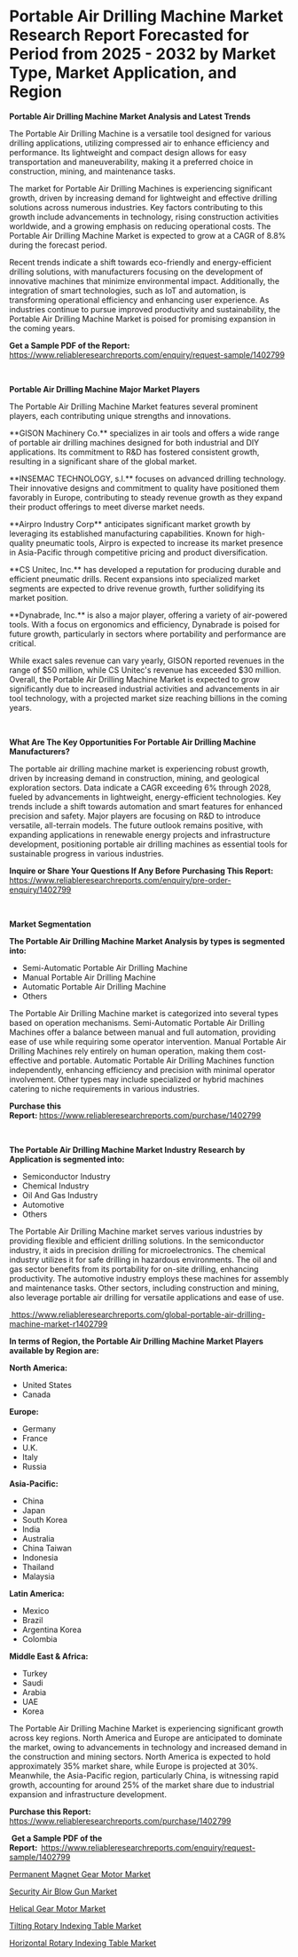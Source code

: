 <p><h1>Portable Air Drilling Machine Market Research Report Forecasted for Period from 2025 -  2032 by Market Type, Market Application, and Region</h1></p><p><strong>Portable Air Drilling Machine Market Analysis and Latest Trends</strong></p>
<p><p>The Portable Air Drilling Machine is a versatile tool designed for various drilling applications, utilizing compressed air to enhance efficiency and performance. Its lightweight and compact design allows for easy transportation and maneuverability, making it a preferred choice in construction, mining, and maintenance tasks. </p><p>The market for Portable Air Drilling Machines is experiencing significant growth, driven by increasing demand for lightweight and effective drilling solutions across numerous industries. Key factors contributing to this growth include advancements in technology, rising construction activities worldwide, and a growing emphasis on reducing operational costs. The Portable Air Drilling Machine Market is expected to grow at a CAGR of 8.8% during the forecast period. </p><p>Recent trends indicate a shift towards eco-friendly and energy-efficient drilling solutions, with manufacturers focusing on the development of innovative machines that minimize environmental impact. Additionally, the integration of smart technologies, such as IoT and automation, is transforming operational efficiency and enhancing user experience. As industries continue to pursue improved productivity and sustainability, the Portable Air Drilling Machine Market is poised for promising expansion in the coming years.</p></p>
<p><strong>Get a Sample PDF of the Report:&nbsp;</strong> <a href="https://www.reliableresearchreports.com/enquiry/request-sample/1402799?utm_campaign=7&utm_medium=2&utm_source=Github&utm_content=ia&utm_term=28032025&utm_id=portable-air-drilling-machine">https://www.reliableresearchreports.com/enquiry/request-sample/1402799</a></p>
<p>&nbsp;</p>
<p><strong>Portable Air Drilling Machine Major Market Players</strong></p>
<p><p>The Portable Air Drilling Machine Market features several prominent players, each contributing unique strengths and innovations. </p><p>**GISON Machinery Co.** specializes in air tools and offers a wide range of portable air drilling machines designed for both industrial and DIY applications. Its commitment to R&D has fostered consistent growth, resulting in a significant share of the global market.</p><p>**INSEMAC TECHNOLOGY, s.l.** focuses on advanced drilling technology. Their innovative designs and commitment to quality have positioned them favorably in Europe, contributing to steady revenue growth as they expand their product offerings to meet diverse market needs.</p><p>**Airpro Industry Corp** anticipates significant market growth by leveraging its established manufacturing capabilities. Known for high-quality pneumatic tools, Airpro is expected to increase its market presence in Asia-Pacific through competitive pricing and product diversification.</p><p>**CS Unitec, Inc.** has developed a reputation for producing durable and efficient pneumatic drills. Recent expansions into specialized market segments are expected to drive revenue growth, further solidifying its market position.</p><p>**Dynabrade, Inc.** is also a major player, offering a variety of air-powered tools. With a focus on ergonomics and efficiency, Dynabrade is poised for future growth, particularly in sectors where portability and performance are critical.</p><p>While exact sales revenue can vary yearly, GISON reported revenues in the range of $50 million, while CS Unitec's revenue has exceeded $30 million. Overall, the Portable Air Drilling Machine Market is expected to grow significantly due to increased industrial activities and advancements in air tool technology, with a projected market size reaching billions in the coming years.</p></p>
<p>&nbsp;</p>
<p><strong>What Are The Key Opportunities For Portable Air Drilling Machine Manufacturers?</strong></p>
<p><p>The portable air drilling machine market is experiencing robust growth, driven by increasing demand in construction, mining, and geological exploration sectors. Data indicate a CAGR exceeding 6% through 2028, fueled by advancements in lightweight, energy-efficient technologies. Key trends include a shift towards automation and smart features for enhanced precision and safety. Major players are focusing on R&D to introduce versatile, all-terrain models. The future outlook remains positive, with expanding applications in renewable energy projects and infrastructure development, positioning portable air drilling machines as essential tools for sustainable progress in various industries.</p></p>
<p><strong>Inquire or Share Your Questions If Any Before Purchasing This Report:</strong> <a href="https://www.reliableresearchreports.com/enquiry/pre-order-enquiry/1402799?utm_campaign=7&utm_medium=2&utm_source=Github&utm_content=ia&utm_term=28032025&utm_id=portable-air-drilling-machine">https://www.reliableresearchreports.com/enquiry/pre-order-enquiry/1402799</a></p>
<p>&nbsp;</p>
<p><strong>Market Segmentation</strong></p>
<p><strong>The Portable Air Drilling Machine Market Analysis by types is segmented into:</strong></p>
<p><ul><li>Semi-Automatic Portable Air Drilling Machine</li><li>Manual Portable Air Drilling Machine</li><li>Automatic Portable Air Drilling Machine</li><li>Others</li></ul></p>
<p><p>The Portable Air Drilling Machine market is categorized into several types based on operation mechanisms. Semi-Automatic Portable Air Drilling Machines offer a balance between manual and full automation, providing ease of use while requiring some operator intervention. Manual Portable Air Drilling Machines rely entirely on human operation, making them cost-effective and portable. Automatic Portable Air Drilling Machines function independently, enhancing efficiency and precision with minimal operator involvement. Other types may include specialized or hybrid machines catering to niche requirements in various industries.</p></p>
<p><strong>Purchase this Report:&nbsp;</strong><a href="https://www.reliableresearchreports.com/purchase/1402799?utm_campaign=7&utm_medium=2&utm_source=Github&utm_content=ia&utm_term=28032025&utm_id=portable-air-drilling-machine">https://www.reliableresearchreports.com/purchase/1402799</a></p>
<p>&nbsp;</p>
<p><strong>The Portable Air Drilling Machine Market Industry Research by Application is segmented into:</strong></p>
<p><ul><li>Semiconductor Industry</li><li>Chemical Industry</li><li>Oil And Gas Industry</li><li>Automotive</li><li>Others</li></ul></p>
<p><p>The Portable Air Drilling Machine market serves various industries by providing flexible and efficient drilling solutions. In the semiconductor industry, it aids in precision drilling for microelectronics. The chemical industry utilizes it for safe drilling in hazardous environments. The oil and gas sector benefits from its portability for on-site drilling, enhancing productivity. The automotive industry employs these machines for assembly and maintenance tasks. Other sectors, including construction and mining, also leverage portable air drilling for versatile applications and ease of use.</p></p>
<p><a href="https://www.reliableresearchreports.com/global-portable-air-drilling-machine-market-r1402799?utm_campaign=7&utm_medium=2&utm_source=Github&utm_content=ia&utm_term=28032025&utm_id=portable-air-drilling-machine">&nbsp;https://www.reliableresearchreports.com/global-portable-air-drilling-machine-market-r1402799</a></p>
<p><strong>In terms of Region, the Portable Air Drilling Machine Market Players available by Region are:</strong></p>
<p>
    <p> <strong> North America: </strong>
        <ul>
            <li>United States</li>
            <li>Canada</li>
        </ul>
        </p> 
    <p> <strong> Europe: </strong>
        <ul>
            <li>Germany</li>
            <li>France</li>
            <li>U.K.</li>
            <li>Italy</li>
            <li>Russia</li>
        </ul>
        </p> 
    <p> <strong> Asia-Pacific: </strong>
        <ul>
            <li>China</li>
            <li>Japan</li>
            <li>South Korea</li>
            <li>India</li>
            <li>Australia</li>
            <li>China Taiwan</li>
            <li>Indonesia</li>
            <li>Thailand</li>
            <li>Malaysia</li>
        </ul>
        </p> 
    <p> <strong> Latin America: </strong>
        <ul>
            <li>Mexico</li>
            <li>Brazil</li>
            <li>Argentina Korea</li>
            <li>Colombia</li>
        </ul>
        </p> 
    <p> <strong> Middle East & Africa: </strong>
        <ul>
            <li>Turkey</li>
            <li>Saudi</li>
            <li>Arabia</li>
            <li>UAE</li>
            <li>Korea</li>
        </ul>
    </p>
    </p>
<p><p>The Portable Air Drilling Machine Market is experiencing significant growth across key regions. North America and Europe are anticipated to dominate the market, owing to advancements in technology and increased demand in the construction and mining sectors. North America is expected to hold approximately 35% market share, while Europe is projected at 30%. Meanwhile, the Asia-Pacific region, particularly China, is witnessing rapid growth, accounting for around 25% of the market share due to industrial expansion and infrastructure development.</p></p>
<p><strong>Purchase this Report: </strong><a href="https://www.reliableresearchreports.com/purchase/1402799?utm_campaign=7&utm_medium=2&utm_source=Github&utm_content=ia&utm_term=28032025&utm_id=portable-air-drilling-machine">https://www.reliableresearchreports.com/purchase/1402799</a></p>
<p>&nbsp;<strong>Get a Sample PDF of the Report:&nbsp;&nbsp;</strong><a href="https://www.reliableresearchreports.com/enquiry/request-sample/1402799?utm_campaign=7&utm_medium=2&utm_source=Github&utm_content=ia&utm_term=28032025&utm_id=portable-air-drilling-machine">https://www.reliableresearchreports.com/enquiry/request-sample/1402799</a></p>
<p><strong></strong></p>
<p><p><a href="https://github.com/ozolsgasko02/Market-Research-Report-List-1/blob/main/permanent-magnet-gear-motor-market.md?utm_campaign=7&utm_medium=2&utm_source=Github&utm_content=ia&utm_term=28032025&utm_id=portable-air-drilling-machine">Permanent Magnet Gear Motor Market</a></p><p><a href="https://github.com/joubehobock75/Market-Research-Report-List-1/blob/main/security-air-blow-gun-market.md?utm_campaign=7&utm_medium=2&utm_source=Github&utm_content=ia&utm_term=28032025&utm_id=portable-air-drilling-machine">Security Air Blow Gun Market</a></p><p><a href="https://github.com/supashcriana/Market-Research-Report-List-1/blob/main/helical-gear-motor-market.md?utm_campaign=7&utm_medium=2&utm_source=Github&utm_content=ia&utm_term=28032025&utm_id=portable-air-drilling-machine">Helical Gear Motor Market</a></p><p><a href="https://github.com/gasiorgary79/Market-Research-Report-List-1/blob/main/tilting-rotary-indexing-table-market.md?utm_campaign=7&utm_medium=2&utm_source=Github&utm_content=ia&utm_term=28032025&utm_id=portable-air-drilling-machine">Tilting Rotary Indexing Table Market</a></p><p><a href="https://github.com/vigatoimrene04/Market-Research-Report-List-1/blob/main/horizontal-rotary-indexing-table-market.md?utm_campaign=7&utm_medium=2&utm_source=Github&utm_content=ia&utm_term=28032025&utm_id=portable-air-drilling-machine">Horizontal Rotary Indexing Table Market</a></p></p>